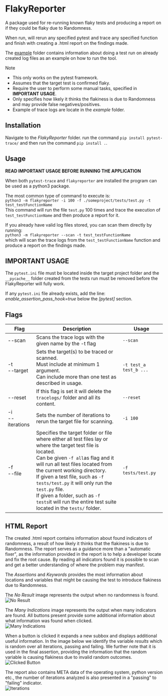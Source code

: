 # FlakyReporter

A package used for re-running known flaky tests and producing a report on if they could be flaky due to Randomness.

When run, will rerun any specified pytest and trace any specified function and finish with creating a .html report on the findings made.

The [example](example) folder contains information about doing a test run on already created log files as an example on how to run the tool.

Note
 - This only works on the pytest framework.
 - Assumes that the target test is confirmed flaky.
 - Require the user to perform some manual tasks, specified in __IMPORTANT USAGE__.
 - Only specifies how likely it thinks the flakiness is due to Randomness and may provide false negatives/positives.
 - Example of trace logs are locate in the *example* folder.

## Installation
Navigate to the *FlakyReporter* folder.
run the command ```pip install pytest-trace/``` and then run the command ```pip install .```.

## Usage

__READ IMPORTANT USAGE BEFORE RUNNING THE APPLICATION__

When both ```pytest-trace``` and ```flakyreporter``` are installed the program can be used as a python3 package.

The most common type of command to execute is:<br/>
```python3 -m flakyreporter -i 100 -f ./someproject/tests/test.py -t test_testFunctionName```<br/>
This command will run the file ```test.py``` 100 times and trace the execution of ```test_testFunctionName``` and then produce a report for it.

If you already have valid log files stored, you can scan them directly by running:<br/>
```python3 -m flakyreporter --scan -t test_testFunctionName```<br/>
which will scan the trace logs from the ```test_testFunctionName``` function and produce a report on the findings made.

## __IMPORTANT USAGE__

The ```pytest.ini``` file must be located inside the target project folder and the ```__pycache__``` folder created from the tests run must be removed before the FlakyReporter will fully work.

If any ```pytest.ini``` file already exists, add the line: *enable_assertion_pass_hook=true* below the *[pytest]* section.

## Flags

| Flag                | Description                                                                                                                                                                                                                                                                                                                                                                                                                                            | Usage                      |
|---------------------|--------------------------------------------------------------------------------------------------------------------------------------------------------------------------------------------------------------------------------------------------------------------------------------------------------------------------------------------------------------------------------------------------------------------------------------------------------|----------------------------|
| --scan              | Scans the trace logs with the given name by the -t flag                                                                                                                                                                                                                                                                                                                                                                                                | ```--scan```               |
| -t<br/>--target     | Sets the target(s) to be traced or scanned.<br/> Must include at minimum 1 argument.<br/> Can include more than one test as described in usage.                                                                                                                                                                                                                                                                                                        | ```-t test_a test_b ...``` |
| --reset             | If this flag is set it will delete the ```tracelogs/``` folder and all its content.                                                                                                                                                                                                                                                                                                                                                                    | ```--reset```              |
| -i<br/>--iterations   | Sets the number of iterations to rerun the target file for scanning.                                                                                                                                                                                                                                                                                                                                                                                   | ```-i 100```               |
| -f<br/>--file       | Specifies the target folder or file where either all test files lay or where the target test file is located. <br/>   Can be given ```-f all```as flag and it will run all test files located from the  current working directory.<br/>  If given a test file, such as ```-f tests/test.py``` it will only run the ```test.py``` file. <br/>  If given a folder, such as ```-f tests```it will run the entire test suite located in the ```tests/``` folder.<br/> | ```-f tests/test.py```     |

## HTML Report

The created .html report contains information about found indicators of randomness, a result of how likely it thinks that the flakiness is due to Randomness. The report serves as a guidance more than a "automatic fixer", as the information provided in the report is to help a developer locate and fix the root cause. By reading all indicators found it is possible to scan and get a better understanding of where the problem may manifest.

The *Assertions* and *Keywords* provides the most information about locations and variables that might be causing the test to introduce flakiness due to Randomness.

The *No Result* image represents the output when no randomness is found.<br/>
![No Result](resource/report-result-no-randomness.png)

The *Many Indications* image represents the output when many indicators are found. All buttons present provide some additional information about what information was found when clicked.<br/>
![Many Indications](resource/report-result-many-indications.png)

When a button is clicked it expands a new subbox and displays additional useful information. In the image below we identify the variable *results* which is random over all iterations, passing and failing.  We further note that it is used in the final assertion, providing the information that the random variable is causing flakiness due to invalid random outcomes.<br/>
![Clicked Button](resource/report-clicked-button.png)

The report also contains META data of the operating system, python version etc., the number of iterations analyzed is also presented in a "passing" to "failing" indicator.<br/>
![Iterations](resource/report-iterations-section.png)